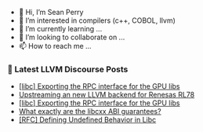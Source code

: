 - 👋 Hi, I’m Sean Perry
- 👀 I’m interested in compilers (c++, COBOL, llvm)
- 🌱 I’m currently learning ...
- 💞️ I’m looking to collaborate on ...
- 📫 How to reach me ...

<!---
s66perry/s66perry is a ✨ special ✨ repository because its `README.md` (this file) appears on your GitHub profile.
You can click the Preview link to take a look at your changes.
--->
### 📕 Latest LLVM Discourse Posts

<!-- DISCOURSE-LLVM:START -->
- [[libc] Exporting the RPC interface for the GPU libs](https://discourse.llvm.org/t/libc-exporting-the-rpc-interface-for-the-gpu-libs/71030#post_2)
- [Upstreaming an new LLVM backend for Renesas RL78](https://discourse.llvm.org/t/upstreaming-an-new-llvm-backend-for-renesas-rl78/69235#post_9)
- [[libc] Exporting the RPC interface for the GPU libs](https://discourse.llvm.org/t/libc-exporting-the-rpc-interface-for-the-gpu-libs/71030#post_1)
- [What exactly are the libcxx ABI guarantees?](https://discourse.llvm.org/t/what-exactly-are-the-libcxx-abi-guarantees/71029#post_1)
- [[RFC] Defining Undefined Behavior in Libc](https://discourse.llvm.org/t/rfc-defining-undefined-behavior-in-libc/71028#post_1)
<!-- DISCOURSE-LLVM:END -->
